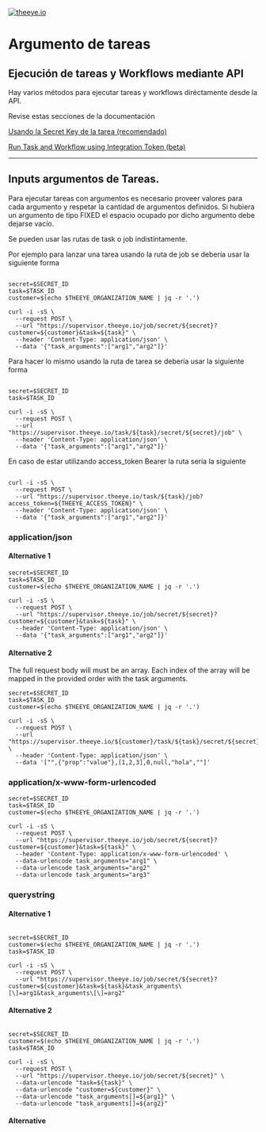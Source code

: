 [![theeye.io](../../images/logo-theeye-theOeye-logo2.png)](https://theeye.io/index.html)

# Argumento de tareas

## Ejecución de tareas y Workflows mediante API

Hay varios métodos para ejecutar tareas y workflows diréctamente desde la API.

Revise estas secciones de la documentación

[Usando la Secret Key de la tarea (recomendado)](/tasks/#Usando-la-Secret-Key-de-la-tarea-recomendado)

[Run Task and Workflow using Integration Token (beta)](/tasks/#Usando-claves-de-integración-general)

____

## Inputs argumentos de Tareas.

Para ejecutar tareas con argumentos es necesario proveer valores para cada argumento y respetar la cantidad de argumentos definidos.
Si hubiera un argumento de tipo FIXED el espacio ocupado por dicho argumento debe dejarse vacío.

Se pueden usar las rutas de task o job indistintamente.

Por ejemplo para lanzar una tarea usando la ruta de job se debería usar la siguiente forma


```shell

secret=$SECRET_ID
task=$TASK_ID
customer=$(echo $THEEYE_ORGANIZATION_NAME | jq -r '.')

curl -i -sS \
  --request POST \
  --url "https://supervisor.theeye.io/job/secret/${secret}?customer=${customer}&task=${task}" \
  --header 'Content-Type: application/json' \
  --data '{"task_arguments":["arg1","arg2"]}'

```

Para hacer lo mismo usando la ruta de tarea se debería usar la siguiente forma


```shell

secret=$SECRET_ID
task=$TASK_ID

curl -i -sS \
  --request POST \
  --url "https://supervisor.theeye.io/task/${task}/secret/${secret}/job" \
  --header 'Content-Type: application/json' \
  --data '{"task_arguments":["arg1","arg2"]}'

```

En caso de estar utilizando access_token Bearer la ruta sería la siguiente



```shell

curl -i -sS \
  --request POST \
  --url "https://supervisor.theeye.io/task/${task}/job?access_token=${THEEYE_ACCESS_TOKEN}" \
  --header 'Content-Type: application/json' \
  --data '{"task_arguments":["arg1","arg2"]}'

```



### application/json

#### Alternative 1

```shell
secret=$SECRET_ID
task=$TASK_ID
customer=$(echo $THEEYE_ORGANIZATION_NAME | jq -r '.')

curl -i -sS \
  --request POST \
  --url "https://supervisor.theeye.io/job/secret/${secret}?customer=${customer}&task=${task}" \
  --header 'Content-Type: application/json' \
  --data '{"task_arguments":["arg1","arg2"]}'

```

#### Alternative 2

The full request body will must be an array.
Each index of the array will be mapped in the provided order with the task arguments.


```shell
secret=$SECRET_ID
task=$TASK_ID
customer=$(echo $THEEYE_ORGANIZATION_NAME | jq -r '.')

curl -i -sS \
  --request POST \
  --url "https://supervisor.theeye.io/${customer}/task/${task}/secret/${secret}/job" \
  --header 'Content-Type: application/json' \
  --data '["",{"prop":"value"},[1,2,3],0,null,"hola",""]'

```

### application/x-www-form-urlencoded

```shell
secret=$SECRET_ID
task=$TASK_ID
customer=$(echo $THEEYE_ORGANIZATION_NAME | jq -r '.')

curl -i -sS \
  --request POST \
  --url "https://supervisor.theeye.io/job/secret/${secret}?customer=${customer}&task=${task}" \
  --header 'Content-Type: application/x-www-form-urlencoded' \
  --data-urlencode task_arguments="arg1" \
  --data-urlencode task_arguments="arg2"
  --data-urlencode task_arguments="arg3"

```

### querystring 

#### Alternative 1

```shell

secret=$SECRET_ID
customer=$(echo $THEEYE_ORGANIZATION_NAME | jq -r '.')
task=$TASK_ID

curl -i -sS \
  --request POST \
  --url "https://supervisor.theeye.io/job/secret/${secret}?customer=${customer}&task=${task}&task_arguments\[\]=arg1&task_arguments\[\]=arg2"

```

#### Alternative 2


```shell

secret=$SECRET_ID
customer=$(echo $THEEYE_ORGANIZATION_NAME | jq -r '.')
task=$TASK_ID

curl -i -sS \
  --request POST \
  --url "https://supervisor.theeye.io/job/secret/${secret}" \
  --data-urlencode "task=${task}" \
  --data-urlencode "customer=${customer}" \
  --data-urlencode "task_arguments[]=${arg1}" \
  --data-urlencode "task_arguments[]=${arg2}" 

```

#### Alternative 
